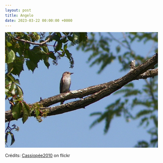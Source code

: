 ```yaml
---
layout: post
title: Angelo
date: 2023-03-22 00:00:00 +0000
---
```


![Angelo](/images/2023-03-22.jpg)

Crédits: [Cassiopée2010](https://www.flickr.com/people/cmoi30/) on flickr
